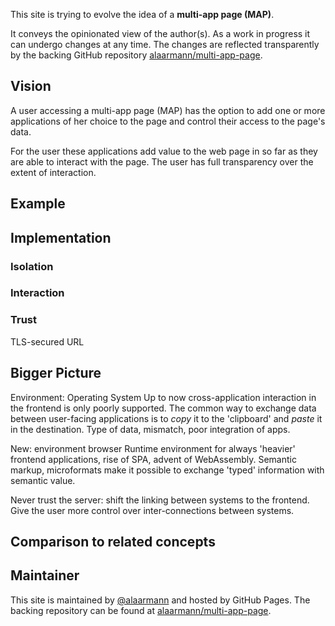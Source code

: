 This site is trying to evolve the idea of a __multi-app page (MAP)__.

It conveys the opinionated view of the author(s). As a work in progress it can undergo changes at any time. The changes are reflected transparently by the backing GitHub repository [alaarmann/multi-app-page](https://github.com/alaarmann/multi-app-page/).

## Vision

A user accessing a multi-app page (MAP) has the option to add one or more applications of her choice to the page and control their access to the page's data.

For the user these applications add value to the web page in so far as they are able to interact with the page. The user has full transparency over the extent of interaction.

## Example

## Implementation
### Isolation
### Interaction
### Trust

TLS-secured URL


## Bigger Picture

Environment: Operating System
Up to now cross-application interaction in the frontend is only poorly supported. The common way to exchange data between user-facing applications is to _copy_ it to the 'clipboard' and _paste_ it in the destination. Type of data, mismatch, poor integration of apps.

New: environment browser
 Runtime environment for always 'heavier' frontend applications, rise of SPA, advent of WebAssembly.
 Semantic markup, microformats make it possible to exchange 'typed' information with semantic value.

Never trust the server: shift the linking between systems to the frontend. Give the user more control over inter-connections between systems.

## Comparison to related concepts

## Maintainer
This site is maintained by [@alaarmann](https://twitter.com/alaarmann) and hosted by GitHub Pages. The backing repository can be found at [alaarmann/multi-app-page](https://github.com/alaarmann/multi-app-page/).

